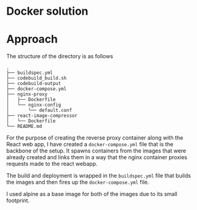 # Docker solution

# Approach
The structure of the directory is as follows
```
.
├── buildspec.yml
├── codebuild_build.sh
├── codebuild-output
├── docker-compose.yml
├── nginx-proxy
│   ├── Dockerfile
│   └── nginx-config
│       └── default.conf
├── react-image-compressor
│   └── Dockerfile
└── README.md
```
For the purpose of creating the reverse proxy container along with the React web app, I have created a `docker-compose.yml` file that is the backbone of the setup. It spawns containers from the images that were already created and links them in a way that the nginx container proxies requests made to the react webapp. 

The build and deployment is wrapped in the `buildspec.yml` file that  builds the images and then fires up the `docker-compose.yml` file.

I used alpine as a base image for both of the images due to its small footprint.
